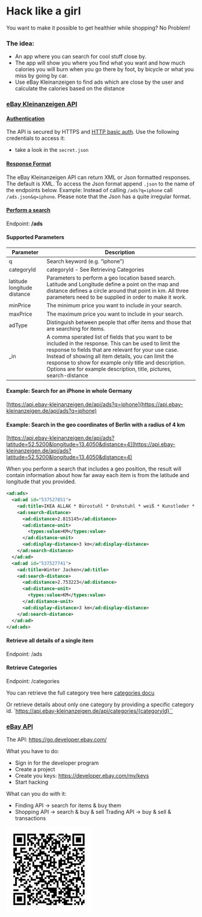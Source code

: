 # Hack like a girl
You want to make it possible to get healthier while shopping? No Problem!

### The idea:
- An app where you can search for cool stuff close by.
- The app will show you where you find what you want and how much calories you will burn when you go there by foot, by bicycle or what you miss by going by car.
- Use eBay Kleinanzeigen to find ads which are close by the user and calculate the calories based on the distance


### [eBay Kleinanzeigen API](http://api.ebay-kleinanzeigen.de/docs/pages/home)
#### [Authentication](http://api.ebay-kleinanzeigen.de/docs/pages/security)
The API is secured by HTTPS and [HTTP basic auth](https://en.wikipedia.org/wiki/Basic_access_authentication). Use the following credentials to access it:
- take a look in the `secret.json`

#### [Response Format](http://api.ebay-kleinanzeigen.de/docs/pages/response-codes)
The eBay Kleinanzeigen API can return XML or Json formatted responses. The default is XML. To access the Json format append `.json` to the name of the endpoints below. Example: Instead of calling `/ads?q=iphone` call `/ads.json&q=iphone`. Please note that the Json has a quite irregular format.

#### [Perform a search](http://api.ebay-kleinanzeigen.de/docs/pages/ads)
Endpoint: **/ads**

#### Supported Parameters
| Parameter     | Description    |
| -------- | ----------------- |
| q | Search keyword (e.g. “iphone”) |
| categoryId | categoryId - See Retrieving Categories |
| latitude longitude distance | Parameters to perform a geo location based search. Latitude and Longitude define a point on the map and distance defines a circle around that point in km. All three parameters need to be supplied in order to make it work.
| minPrice | The minimum price you want to include in your search. |
| maxPrice | The maximum price you want to include in your search. |
| adType | Distinguish between people that offer items and those that are searching for items. |
| _in | A comma sperated list of fields that you want to be included in the response. This can be used to limit the response to fields that are relevant for your use case. Instead of showing all item details, you can limit the response to show for example only title and description. Options are for example description, title, pictures, search-distance |

#### Example: Search for an iPhone in whole Germany
[https://api.ebay-kleinanzeigen.de/api/ads?q=iphone](https://api.ebay-kleinanzeigen.de/api/ads?q=iphone)

#### Example: Search in the geo coordinates of Berlin with a radius of 4 km
[https://api.ebay-kleinanzeigen.de/api/ads?latitude=52.5200&longitude=13.4050&distance=4](https://api.ebay-kleinanzeigen.de/api/ads?latitude=52.5200&longitude=13.4050&distance=4)

When you perform a search that includes a geo position, the result will contain information about how far away each item is from the latitude and longitude that you provided.

```xml
<ad:ads>
  <ad:ad id="537527851">
    <ad:title>IKEA ALLAK * Bürostuhl * Drehstuhl * weiß * Kunstleder * günstig</ad:title>
    <ad:search-distance>
      <ad:distance>2.815145</ad:distance>
      <ad:distance-unit>
        <types:value>KM</types:value>
      </ad:distance-unit>
      <ad:display-distance>3 km</ad:display-distance>
    </ad:search-distance>
  </ad:ad>
  <ad:ad id="537527741">
    <ad:title>Winter Jacken</ad:title>
    <ad:search-distance>
      <ad:distance>2.753223</ad:distance>
      <ad:distance-unit>
        <types:value>KM</types:value>
      </ad:distance-unit>
      <ad:display-distance>3 km</ad:display-distance>
    </ad:search-distance>
  </ad:ad>
</ad:ads>
```

#### Retrieve all details of a single item
Endpoint: /ads

#### Retrieve Categories
Endpoint: /categories

You can retrieve the full category tree here
[categories docu](https://api.ebay-kleinanzeigen.de/api/categories)

Or retrieve details about only one category by providing a specific category id.
`https://api.ebay-kleinanzeigen.de/api/categories/{categoryId}``

### [eBay API](https://go.developer.ebay.com/)
The API: https://go.developer.ebay.com/

What you have to do:
-	Sign in for the developer program
-	Create a project
-	Create you keys: https://developer.ebay.com/my/keys
-	Start hacking

What can you do with it:
-	Finding API -> search for items & buy them
-	Shopping API -> search & buy & sell
Trading API -> buy & sell & transactions

![QR code](Picture1.png)
